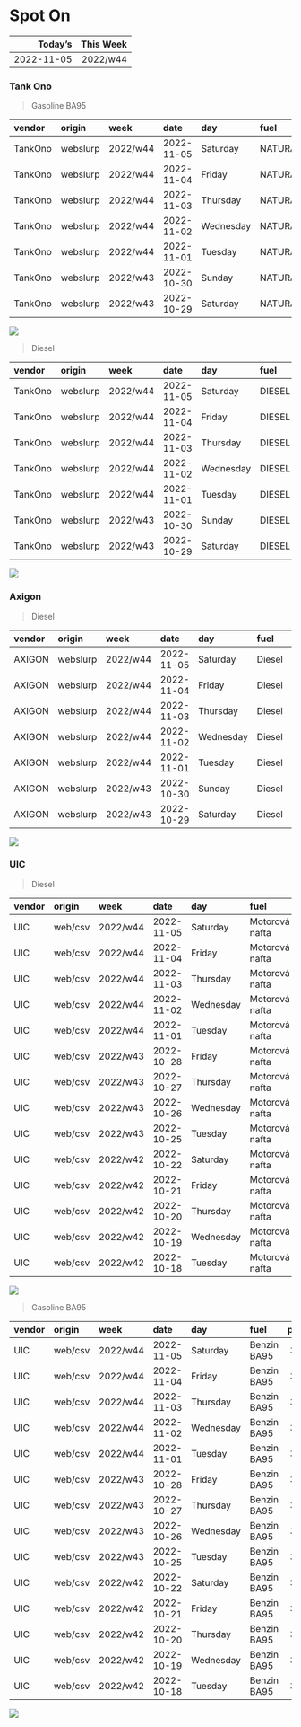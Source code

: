 Spot On
================

|    Today’s | This Week |
|-----------:|----------:|
| 2022-11-05 |  2022/w44 |

### Tank Ono

> Gasoline BA95

| vendor  | origin   | week     | date       | day       | fuel      | price | PriceVAT |
|:--------|:---------|:---------|:-----------|:----------|:----------|------:|---------:|
| TankOno | webslurp | 2022/w44 | 2022-11-05 | Saturday  | NATURAL95 | 32.98 |     39.9 |
| TankOno | webslurp | 2022/w44 | 2022-11-04 | Friday    | NATURAL95 | 32.98 |     39.9 |
| TankOno | webslurp | 2022/w44 | 2022-11-03 | Thursday  | NATURAL95 | 32.98 |     39.9 |
| TankOno | webslurp | 2022/w44 | 2022-11-02 | Wednesday | NATURAL95 | 32.98 |     39.9 |
| TankOno | webslurp | 2022/w44 | 2022-11-01 | Tuesday   | NATURAL95 | 32.98 |     39.9 |
| TankOno | webslurp | 2022/w43 | 2022-10-30 | Sunday    | NATURAL95 | 32.98 |     39.9 |
| TankOno | webslurp | 2022/w43 | 2022-10-29 | Saturday  | NATURAL95 | 32.98 |     39.9 |

<img src="SpotOn_files/figure-gfm/tono-ba95-1.png" style="display: block; margin: auto auto auto 0;" />

> Diesel

| vendor  | origin   | week     | date       | day       | fuel   | price | PriceVAT |
|:--------|:---------|:---------|:-----------|:----------|:-------|------:|---------:|
| TankOno | webslurp | 2022/w44 | 2022-11-05 | Saturday  | DIESEL | 36.78 |     44.5 |
| TankOno | webslurp | 2022/w44 | 2022-11-04 | Friday    | DIESEL | 36.78 |     44.5 |
| TankOno | webslurp | 2022/w44 | 2022-11-03 | Thursday  | DIESEL | 36.78 |     44.5 |
| TankOno | webslurp | 2022/w44 | 2022-11-02 | Wednesday | DIESEL | 37.93 |     45.9 |
| TankOno | webslurp | 2022/w44 | 2022-11-01 | Tuesday   | DIESEL | 37.93 |     45.9 |
| TankOno | webslurp | 2022/w43 | 2022-10-30 | Sunday    | DIESEL | 37.93 |     45.9 |
| TankOno | webslurp | 2022/w43 | 2022-10-29 | Saturday  | DIESEL | 37.93 |     45.9 |

<img src="SpotOn_files/figure-gfm/tono-diesel-1.png" style="display: block; margin: auto auto auto 0;" />

### Axigon

> Diesel

| vendor | origin   | week     | date       | day       | fuel   | price | PriceVAT |
|:-------|:---------|:---------|:-----------|:----------|:-------|------:|---------:|
| AXIGON | webslurp | 2022/w44 | 2022-11-05 | Saturday  | Diesel |  37.2 |     45.0 |
| AXIGON | webslurp | 2022/w44 | 2022-11-04 | Friday    | Diesel |  37.7 |     45.6 |
| AXIGON | webslurp | 2022/w44 | 2022-11-03 | Thursday  | Diesel |  37.7 |     45.6 |
| AXIGON | webslurp | 2022/w44 | 2022-11-02 | Wednesday | Diesel |  38.4 |     46.5 |
| AXIGON | webslurp | 2022/w44 | 2022-11-01 | Tuesday   | Diesel |  38.4 |     46.5 |
| AXIGON | webslurp | 2022/w43 | 2022-10-30 | Sunday    | Diesel |  38.8 |     46.9 |
| AXIGON | webslurp | 2022/w43 | 2022-10-29 | Saturday  | Diesel |  38.8 |     46.9 |

<img src="SpotOn_files/figure-gfm/axigon-diesel-1.png" style="display: block; margin: auto auto auto 0;" />

### UIC

> Diesel

| vendor | origin  | week     | date       | day       | fuel           | price | priceVAT |
|:-------|:--------|:---------|:-----------|:----------|:---------------|------:|---------:|
| UIC    | web/csv | 2022/w44 | 2022-11-05 | Saturday  | Motorová nafta |  34.6 |     41.9 |
| UIC    | web/csv | 2022/w44 | 2022-11-04 | Friday    | Motorová nafta |  34.6 |     41.9 |
| UIC    | web/csv | 2022/w44 | 2022-11-03 | Thursday  | Motorová nafta |  34.4 |     41.6 |
| UIC    | web/csv | 2022/w44 | 2022-11-02 | Wednesday | Motorová nafta |  34.7 |     42.0 |
| UIC    | web/csv | 2022/w44 | 2022-11-01 | Tuesday   | Motorová nafta |  36.6 |     44.3 |
| UIC    | web/csv | 2022/w43 | 2022-10-28 | Friday    | Motorová nafta |  36.8 |     44.5 |
| UIC    | web/csv | 2022/w43 | 2022-10-27 | Thursday  | Motorová nafta |  36.9 |     44.6 |
| UIC    | web/csv | 2022/w43 | 2022-10-26 | Wednesday | Motorová nafta |  36.9 |     44.6 |
| UIC    | web/csv | 2022/w43 | 2022-10-25 | Tuesday   | Motorová nafta |  37.2 |     45.0 |
| UIC    | web/csv | 2022/w42 | 2022-10-22 | Saturday  | Motorová nafta |  37.3 |     45.1 |
| UIC    | web/csv | 2022/w42 | 2022-10-21 | Friday    | Motorová nafta |  37.7 |     45.6 |
| UIC    | web/csv | 2022/w42 | 2022-10-20 | Thursday  | Motorová nafta |  38.0 |     46.0 |
| UIC    | web/csv | 2022/w42 | 2022-10-19 | Wednesday | Motorová nafta |  38.1 |     46.1 |
| UIC    | web/csv | 2022/w42 | 2022-10-18 | Tuesday   | Motorová nafta |  38.2 |     46.2 |

<img src="SpotOn_files/figure-gfm/uic-diesel-1.png" style="display: block; margin: auto auto auto 0;" />

> Gasoline BA95

| vendor | origin  | week     | date       | day       | fuel        | price | priceVAT |
|:-------|:--------|:---------|:-----------|:----------|:------------|------:|---------:|
| UIC    | web/csv | 2022/w44 | 2022-11-05 | Saturday  | Benzin BA95 |  33.5 |     40.5 |
| UIC    | web/csv | 2022/w44 | 2022-11-04 | Friday    | Benzin BA95 |  33.2 |     40.2 |
| UIC    | web/csv | 2022/w44 | 2022-11-03 | Thursday  | Benzin BA95 |  32.9 |     39.8 |
| UIC    | web/csv | 2022/w44 | 2022-11-02 | Wednesday | Benzin BA95 |  32.5 |     39.3 |
| UIC    | web/csv | 2022/w44 | 2022-11-01 | Tuesday   | Benzin BA95 |  32.3 |     39.1 |
| UIC    | web/csv | 2022/w43 | 2022-10-28 | Friday    | Benzin BA95 |  32.4 |     39.2 |
| UIC    | web/csv | 2022/w43 | 2022-10-27 | Thursday  | Benzin BA95 |  32.2 |     39.0 |
| UIC    | web/csv | 2022/w43 | 2022-10-26 | Wednesday | Benzin BA95 |  32.1 |     38.8 |
| UIC    | web/csv | 2022/w43 | 2022-10-25 | Tuesday   | Benzin BA95 |  32.1 |     38.8 |
| UIC    | web/csv | 2022/w42 | 2022-10-22 | Saturday  | Benzin BA95 |  32.1 |     38.8 |
| UIC    | web/csv | 2022/w42 | 2022-10-21 | Friday    | Benzin BA95 |  32.3 |     39.1 |
| UIC    | web/csv | 2022/w42 | 2022-10-20 | Thursday  | Benzin BA95 |  32.7 |     39.6 |
| UIC    | web/csv | 2022/w42 | 2022-10-19 | Wednesday | Benzin BA95 |  33.0 |     39.9 |
| UIC    | web/csv | 2022/w42 | 2022-10-18 | Tuesday   | Benzin BA95 |  33.5 |     40.5 |

<img src="SpotOn_files/figure-gfm/uic-ba95-1.png" style="display: block; margin: auto auto auto 0;" />
